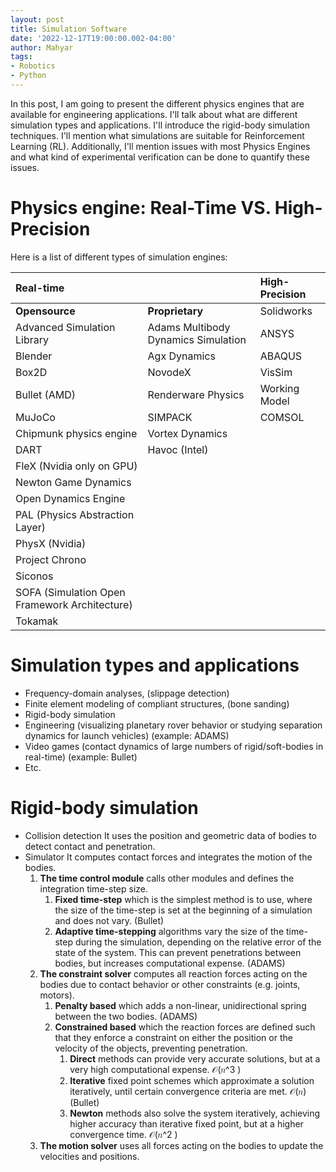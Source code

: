 ```yaml
---
layout: post
title: Simulation Software
date: '2022-12-17T19:00:00.002-04:00'
author: Mahyar
tags:
- Robotics
- Python
---
```



In this post, I am going to present the different physics engines that are available for engineering applications. I'll talk about what are different simulation types and applications. I'll introduce the rigid-body simulation techniques. I'll mention what simulations are suitable for Reinforcement Learning (RL). Additionally, I'll mention issues with most Physics Engines and what kind of experimental verification can be done to quantify these issues.

# Physics engine: Real-Time VS. High-Precision
Here is a list of different types of simulation engines:


|Real-time | |High-Precision |
| :---       |    :---   |  :--- |
| **Opensource**      | **Proprietary** | Solidworks |
| Advanced Simulation Library      | Adams Multibody Dynamics Simulation        |  ANSYS |
| Blender   | Agx Dynamics        | ABAQUS |
|Box2D|NovodeX|VisSim|
|Bullet (AMD)|Renderware Physics|Working Model|
|MuJoCo|SIMPACK|COMSOL|
|Chipmunk physics engine|Vortex Dynamics||
|DART|Havoc (Intel)|||
|FleX (Nvidia only on GPU)|||
|Newton Game Dynamics|||
|Open Dynamics Engine|||
|PAL (Physics Abstraction Layer) |||
|PhysX (Nvidia)|||
|Project Chrono |||
|Siconos|||
|SOFA (Simulation Open Framework Architecture)|||
|Tokamak|||



# Simulation types and applications
- Frequency-domain analyses, (slippage detection) 
- Finite element modeling of compliant structures, (bone sanding)
- Rigid-body simulation
- Engineering (visualizing planetary rover behavior or studying separation dynamics for launch vehicles) (example: ADAMS)
- Video games (contact dynamics of large numbers of rigid/soft-bodies in real-time) (example: Bullet)
- Etc.

# Rigid-body simulation
- Collision detection
It uses the position and geometric data of bodies to detect contact and penetration.
- Simulator
It computes contact forces and integrates the motion of the bodies.
    1. **The time control module** calls other modules and defines the integration time-step size. 
        1. **Fixed time-step** which is the simplest method is to use, where the size of the time-step is set at the beginning of a simulation and does not vary. (Bullet)
        2. **Adaptive time-stepping** algorithms vary the size of the time-step during the simulation, depending on the relative error of the state of the system. This can prevent penetrations between bodies, but increases computational expense. (ADAMS)
    2. **The constraint solver** computes all reaction forces acting on the bodies due to contact behavior or other constraints (e.g. joints, motors). 
        1. **Penalty based** which adds a non-linear, unidirectional spring between the two bodies. (ADAMS)
        2. **Constrained based** which the reaction forces are defined such that they enforce a constraint on either the position or the velocity of the objects, preventing penetration. 
            1. **Direct** methods can provide very accurate solutions, but at a very high computational expense. 𝒪(𝑛^3 )
            2. **Iterative** fixed point schemes which approximate a solution iteratively, until certain convergence criteria are met.  𝒪(𝑛) (Bullet)
            3. **Newton** methods also solve the system iteratively, achieving higher accuracy than iterative fixed point, but at a higher convergence time. 𝒪(𝑛^2 )  
    3. **The motion solver** uses all forces acting on the bodies to update the velocities and positions.
